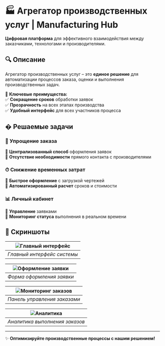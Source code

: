 # 🏭 Агрегатор производственных услуг | Manufacturing Hub 

**Цифровая платформа** для эффективного взаимодействия между заказчиками, технологами и производителями.  

## 🔍 Описание  
Агрегатор производственных услуг – это **единое решение** для автоматизации процессов заказа, оценки и выполнения производственных задач.  

📌 **Ключевые преимущества:**  
✅ **Сокращение сроков** обработки заявок  
✅ **Прозрачность** на всех этапах производства  
✅ **Удобный интерфейс** для всех участников процесса  

## � Решаемые задачи  

### 🚀 Упрощение заказа  
🔹 **Централизованный способ** оформления заявок  
🔹 **Отсутствие необходимости** прямого контакта с производителями  

### ⏱ Снижение временных затрат  
🔹 **Быстрое оформление** с загрузкой чертежей  
🔹 **Автоматизированный расчет** сроков и стоимости  

### 📊 Личный кабинет  
🔹 **Управление** заявками  
🔹 **Мониторинг статуса** выполнения в реальном времени  

## 📸 Скриншоты  

| ![Главный интерфейс](https://github.com/user-attachments/assets/64507e6e-ddc0-4c05-9811-2295fc4c350b) |  
|:--:|  
| *Главный интерфейс системы* |  

| ![Оформление заявки](https://github.com/user-attachments/assets/32b96aee-1aa7-4d52-898f-5aa4782b56d1) |  
|:--:|  
| *Форма оформления заявки* |  

| ![Мониторинг заказов](https://github.com/user-attachments/assets/ef652e5a-9d58-471c-94f8-5c42e21e3534) |  
|:--:|  
| *Панель управления заказами* |  

| ![Аналитика](https://github.com/user-attachments/assets/85e8afc1-7cb8-4b41-94e9-b972d10e0bf4) |  
|:--:|  
| *Аналитика выполнения заказов* |  

---  
✨ **Оптимизируйте производственные процессы с нашим решением!**  
